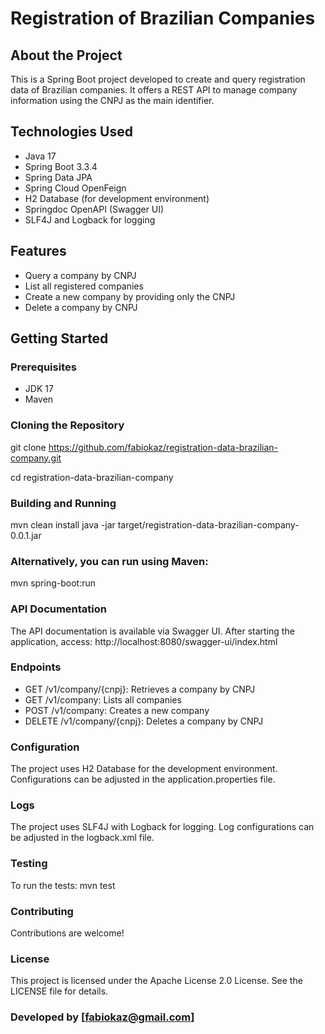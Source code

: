 # Registration of Brazilian Companies

## About the Project

This is a Spring Boot project developed to create and query registration
data of Brazilian companies. It offers a REST API to manage company
information using the CNPJ as the main identifier.

## Technologies Used

-   Java 17
-   Spring Boot 3.3.4
-   Spring Data JPA
-   Spring Cloud OpenFeign
-   H2 Database (for development environment)
-   Springdoc OpenAPI (Swagger UI)
-   SLF4J and Logback for logging

## Features

-   Query a company by CNPJ
-   List all registered companies
-   Create a new company by providing only the CNPJ
-   Delete a company by CNPJ

## Getting Started

### Prerequisites

-   JDK 17
-   Maven

### Cloning the Repository

git clone https://github.com/fabiokaz/registration-data-brazilian-company.git

cd registration-data-brazilian-company

### Building and Running

mvn clean install
java -jar target/registration-data-brazilian-company-0.0.1.jar

### Alternatively, you can run using Maven:

mvn spring-boot:run

### API Documentation

The API documentation is available via Swagger UI. After starting the application, access:
http://localhost:8080/swagger-ui/index.html

### Endpoints
-   GET /v1/company/{cnpj}: Retrieves a company by CNPJ
-   GET /v1/company: Lists all companies
-   POST /v1/company: Creates a new company
-   DELETE /v1/company/{cnpj}: Deletes a company by CNPJ

### Configuration
The project uses H2 Database for the development environment. Configurations can be adjusted in the application.properties file.

### Logs
The project uses SLF4J with Logback for logging. Log configurations can be adjusted in the logback.xml file.

### Testing
To run the tests:
mvn test

### Contributing
Contributions are welcome!

### License
This project is licensed under the Apache License 2.0 License. See the LICENSE file for details.

### Developed by [fabiokaz@gmail.com]